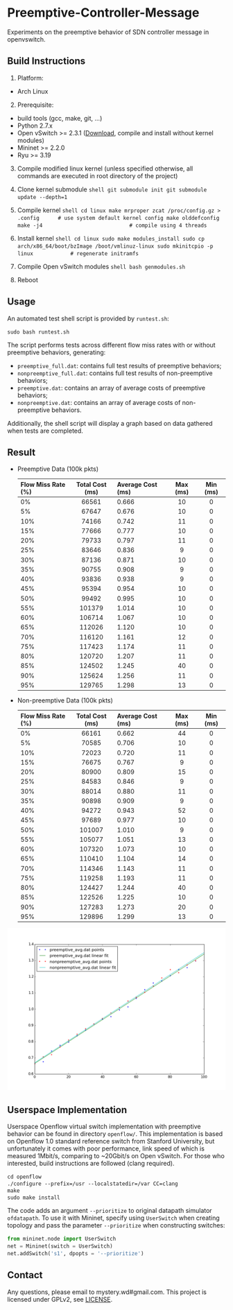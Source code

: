 # Preemptive-Controller-Message
Experiments on the preemptive behavior of SDN controller message in openvswitch.

## Build Instructions
1. Platform:
  * Arch Linux

2. Prerequisite:
  * build tools (gcc, make, git, ...)
  * Python 2.7.x
  * Open vSwitch >= 2.3.1 ([Download](http://openvswitch.org/download/), compile and install without kernel modules)
  * Mininet >= 2.2.0
  * Ryu >= 3.19

3. Compile modified linux kernel (unless specified otherwise, all commands are executed in root directory of the project)
  1. Clone kernel submodule
    ```shell
    git submodule init
    git submodule update --depth=1
    ```

  2. Compile kernel
    ```shell
    cd linux
    make mrproper
    zcat /proc/config.gz > .config      # use system default kernel config
    make olddefconfig
    make -j4                            # compile using 4 threads
    ```

  3. Install kernel
    ```shell
    cd linux
    sudo make modules_install
    sudo cp arch/x86_64/boot/bzImage /boot/vmlinuz-linux
    sudo mkinitcpio -p linux            # regenerate initramfs
    ```

  4. Compile Open vSwitch modules
    ```shell
    bash genmodules.sh
    ```

  5. Reboot

## Usage
An automated test shell script is provided by ``runtest.sh``:
```shell
sudo bash runtest.sh
```

The script performs tests across different flow miss rates with or without preemptive behaviors, generating:
* ``preemptive_full.dat``: contains full test results of preemptive behaviors;
* ``nonpreemptive_full.dat``: contains full test results of non-preemptive behaviors;
* ``preemptive.dat``: contains an array of average costs of preemptive behaviors;
* ``nonpreemptive.dat``: contains an array of average costs of non-preemptive behaviors.

Additionally, the shell script will display a graph based on data gathered when tests are completed.

## Result
* Preemptive Data (100k pkts)

  | Flow Miss Rate (%) | Total Cost (ms) | Average Cost (ms) | Max (ms) | Min (ms) |
  |--------------------|:---------------:|-------------------|:--------:|:--------:|
  |         0%         |      66561      |       0.666       |    10    |     0    |
  |         5%         |      67647      |       0.676       |    10    |     0    |
  |         10%        |      74166      |       0.742       |    11    |     0    |
  |         15%        |      77666      |       0.777       |    10    |     0    |
  |         20%        |      79733      |       0.797       |    11    |     0    |
  |         25%        |      83646      |       0.836       |     9    |     0    |
  |         30%        |      87136      |       0.871       |    10    |     0    |
  |         35%        |      90755      |       0.908       |     9    |     0    |
  |         40%        |      93836      |       0.938       |     9    |     0    |
  |         45%        |      95394      |       0.954       |    10    |     0    |
  |         50%        |      99492      |       0.995       |    10    |     0    |
  |         55%        |      101379     |       1.014       |    10    |     0    |
  |         60%        |      106714     |       1.067       |    10    |     0    |
  |         65%        |      112026     |       1.120       |    10    |     0    |
  |         70%        |      116120     |       1.161       |    12    |     0    |
  |         75%        |      117423     |       1.174       |    11    |     0    |
  |         80%        |      120720     |       1.207       |    11    |     0    |
  |         85%        |      124502     |       1.245       |    40    |     0    |
  |         90%        |      125624     |       1.256       |    11    |     0    |
  |         95%        |      129765     |       1.298       |    13    |     0    |

* Non-preemptive Data (100k pkts)

  | Flow Miss Rate (%) | Total Cost (ms) | Average Cost (ms) | Max (ms) | Min (ms) |
  |--------------------|:---------------:|-------------------|:--------:|:--------:|
  |         0%         |      66161      |       0.662       |    44    |     0    |
  |         5%         |      70585      |       0.706       |    10    |     0    |
  |         10%        |      72023      |       0.720       |    11    |     0    |
  |         15%        |      76675      |       0.767       |     9    |     0    |
  |         20%        |      80900      |       0.809       |    15    |     0    |
  |         25%        |      84583      |       0.846       |     9    |     0    |
  |         30%        |      88014      |       0.880       |    11    |     0    |
  |         35%        |      90898      |       0.909       |     9    |     0    |
  |         40%        |      94272      |       0.943       |    52    |     0    |
  |         45%        |      97689      |       0.977       |    10    |     0    |
  |         50%        |      101007     |       1.010       |     9    |     0    |
  |         55%        |      105077     |       1.051       |    13    |     0    |
  |         60%        |      107320     |       1.073       |    10    |     0    |
  |         65%        |      110410     |       1.104       |    14    |     0    |
  |         70%        |      114346     |       1.143       |    11    |     0    |
  |         75%        |      119258     |       1.193       |    11    |     0    |
  |         80%        |      124427     |       1.244       |    40    |     0    |
  |         85%        |      122526     |       1.225       |    10    |     0    |
  |         90%        |      127283     |       1.273       |    20    |     0    |
  |         95%        |      129896     |       1.299       |    13    |     0    |

![result](./result.png)

## Userspace Implementation
Userspace Openflow virtual switch implementation with preemptive behavior can be found in directory ``openflow/``. This implementation is based on Openflow 1.0 standard reference switch from Stanford University, but unfortunately it comes with poor performance, link speed of which is measured 1Mbit/s, comparing to ~20Gbit/s on Open vSwitch. For those who interested, build instructions are followed (clang required).
```shell
cd openflow
./configure --prefix=/usr --localstatedir=/var CC=clang
make
sudo make install
```
The code adds an argument ``--prioritize`` to original datapath simulator ``ofdatapath``. To use it with Mininet, specify using ``UserSwitch`` when creating topology and pass the parameter ``--prioritize`` when constructing switches:
```python
from mininet.node import UserSwitch
net = Mininet(switch = UserSwitch)
net.addSwitch('s1', dpopts = '--prioritize')
```

## Contact
Any questions, please email to mystery.wd#gmail.com.
This project is licensed under GPLv2, see [LICENSE](./LICENSE).
